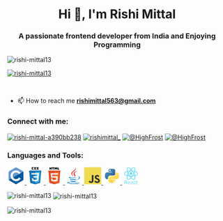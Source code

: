 <h1 align="center">Hi 👋, I'm Rishi Mittal</h1>
<h3 align="center">A passionate frontend developer from India and Enjoying Programming</h3>

<p align="left"> <img src="https://komarev.com/ghpvc/?username=rishi-mittal13&label=Profile%20views&color=0e75b6&style=flat" alt="rishi-mittal13" /> </p>

<p align="left"> <a href="https://github.com/ryo-ma/github-profile-trophy"><img src="https://github-profile-trophy.vercel.app/?username=rishi-mittal13" alt="rishi-mittal13" /></a> </p>

<p align="left"> <a href="https://twitter.com/" target="blank"><img src="https://img.shields.io/twitter/follow/?logo=twitter&style=for-the-badge" alt="" /></a> </p>

- 📫 How to reach me **rishimittal563@gmail.com**

<h3 align="left">Connect with me:</h3>
<p align="left">
<a href="https://linkedin.com/in/rishi-mittal-a390bb238" target="blank"><img align="center" src="https://raw.githubusercontent.com/rahuldkjain/github-profile-readme-generator/master/src/images/icons/Social/linked-in-alt.svg" alt="rishi-mittal-a390bb238" height="30" width="40" /></a>
<a href="https://instagram.com/rishimittal_" target="blank"><img align="center" src="https://raw.githubusercontent.com/rahuldkjain/github-profile-readme-generator/master/src/images/icons/Social/instagram.svg" alt="rishimittal_" height="30" width="40" /></a>
<a href="https://www.hackerrank.com/HighFrost?hr_r=1" target="blank"><img align="center" src="https://raw.githubusercontent.com/rahuldkjain/github-profile-readme-generator/master/src/images/icons/Social/hackerrank.svg" alt="@HighFrost" height="30" width="40" /></a>
<a href="https://leetcode.com/highJUMP/" target="blank"><img align="center" src="https://raw.githubusercontent.com/rahuldkjain/github-profile-readme-generator/master/src/images/icons/Social/leet-code.svg" alt="@HighFrost" height="30" width="40" /></a>
</p>

<h3 align="left">Languages and Tools:</h3>
<p align="left"> <a href="https://www.cprogramming.com/" target="_blank" rel="noreferrer"> <img src="https://raw.githubusercontent.com/devicons/devicon/master/icons/c/c-original.svg" alt="c" width="40" height="40"/> </a> <a href="https://www.w3schools.com/css/" target="_blank" rel="noreferrer"> <img src="https://raw.githubusercontent.com/devicons/devicon/master/icons/css3/css3-original-wordmark.svg" alt="css3" width="40" height="40"/> </a> <a href="https://www.w3.org/html/" target="_blank" rel="noreferrer"> <img src="https://raw.githubusercontent.com/devicons/devicon/master/icons/html5/html5-original-wordmark.svg" alt="html5" width="40" height="40"/> </a> <a href="https://www.java.com" target="_blank" rel="noreferrer"> <img src="https://raw.githubusercontent.com/devicons/devicon/master/icons/java/java-original.svg" alt="java" width="40" height="40"/> </a> <a href="https://developer.mozilla.org/en-US/docs/Web/JavaScript" target="_blank" rel="noreferrer"> <img src="https://raw.githubusercontent.com/devicons/devicon/master/icons/javascript/javascript-original.svg" alt="javascript" width="40" height="40"/> </a> <a href="https://www.python.org" target="_blank" rel="noreferrer"> <img src="https://raw.githubusercontent.com/devicons/devicon/master/icons/python/python-original.svg" alt="python" width="40" height="40"/> </a> <a href="https://reactjs.org/" target="_blank" rel="noreferrer"> <img src="https://raw.githubusercontent.com/devicons/devicon/master/icons/react/react-original-wordmark.svg" alt="react" width="40" height="40"/> </a> </p>

<p><img align="left" src="https://github-readme-stats.vercel.app/api/top-langs?username=rishi-mittal13&show_icons=true&locale=en&layout=compact" alt="rishi-mittal13" /></p>

<p>&nbsp;<img align="center" src="https://github-readme-stats.vercel.app/api?username=rishi-mittal13&show_icons=true&locale=en" alt="rishi-mittal13" /></p>

<p><img align="center" src="https://github-readme-streak-stats.herokuapp.com/?user=rishi-mittal13&" alt="rishi-mittal13" /></p>
